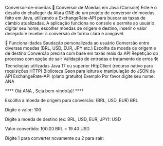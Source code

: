 Conversor-de-moedas 💱 Conversor de Moedas em Java (Console) Este é o desafio do challeger da Alura ONE de um projeto de conversor de moedas feito em Java, utilizando a ExchangeRate-API para buscar as taxas de câmbio atualizadas. A aplicação funciona no console e permite ao usuário digitar seu nome, escolher moedas de origem e destino, inserir o valor desejado e receber a conversão de forma clara e amigável.

🧠 Funcionalidades Saudação personalizada ao usuário Conversão entre diversas moedas (BRL, USD, EUR, JPY etc.) Escolha da moeda de origem e de destino Conversão precisa com base em taxas reais da API Repetição do processo com opção de sair Validação de entradas e tratamento de erros 🛠️ Tecnologias utilizadas Java 17 ou superior HttpClient (recurso nativo para requisições HTTP) Biblioteca Gson para leitura e manipulação do JSON da API ExchangeRate-API (plano gratuito) Exemplo Por favor digite seu nome: ANA

**** Olá ANA , Seja bem-vindo(a)! ****

Escolha a moeda de origem para conversão: (BRL, USD, EUR) BRL

Digite o valor: 100

Digite a moeda de destino (ex: BRL, USD, EUR, JPY): USD

Valor convertido: 100.00 BRL = 19.40 USD

Digite 1 para converter novamente ou 2 para sair:
